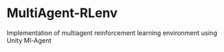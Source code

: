 # MultiAgent-RLenv
Implementation of multiagent reinforcement learning environment using Unity Ml-Agent
